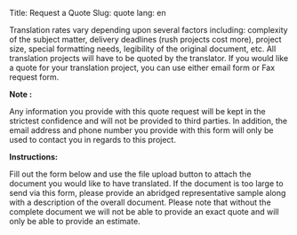 Title: Request a Quote
Slug: quote
lang: en

Translation rates vary depending upon several factors including: complexity of the subject matter, delivery deadlines (rush projects cost more), project size, special formatting needs, legibility of the original document, etc. All translation projects will have to be quoted by the translator. If you would like a quote for your translation project, you can use either email form or Fax request form.

**Note :**

Any information you provide with this quote request will be kept in the strictest confidence and will not be provided to third parties. In addition, the email address and phone number you provide with this form will only be used to contact you in regards to this project.

**Instructions:**

Fill out the form below and use the file upload button to attach the document you would like to have translated. If the document is too large to send via this form, please provide an abridged representative sample along with a description of the overall document. Please note that without the complete document we will not be able to provide an exact quote and will only be able to provide an estimate.